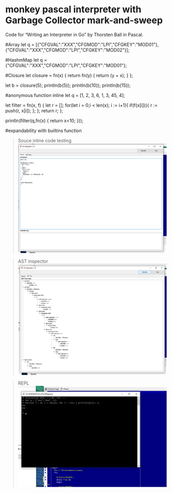 ﻿# monkey pascal interpreter with Garbage Collector mark-and-sweep
Code for “Writing an Interpreter in Go” by Thorsten Ball in Pascal.

#Array
let q = [{"CFGVAL":"XXX","CFGMOD":"LPI","CFGKEY":"MOD01"},{"CFGVAL":"XXX","CFGMOD":"LPI","CFGKEY":"MOD02"}];

#HashmMap
let q = {"CFGVAL":"XXX","CFGMOD":"LPI","CFGKEY":"MOD01"};

#Closure
let closure = fn(x) {
  return fn(y) {
    return (y + x);
  }
};

let b = closure(5);
println(b(5));
println(b(10));
println(b(15));

#anonymous function inline
let q = [1, 2, 3, 6, 1, 3, 45, 4];

let filter = fn(x, f) {
  let r = [];
  for(let i = 0;i < len(x); i := i+1){
    if(f(x[i])){
      r := push(r, x[i]);
    };
  };
  return r;
};

println(filter(q,fn(x) { return x<10; }));

#expandability
with builtins function

> Souce inline code testing
![Alt text](resources/SRC.png)

> AST inspector
![Alt text](resources/AST.png)

> REPL
![Alt text](resources/REPL.png)
